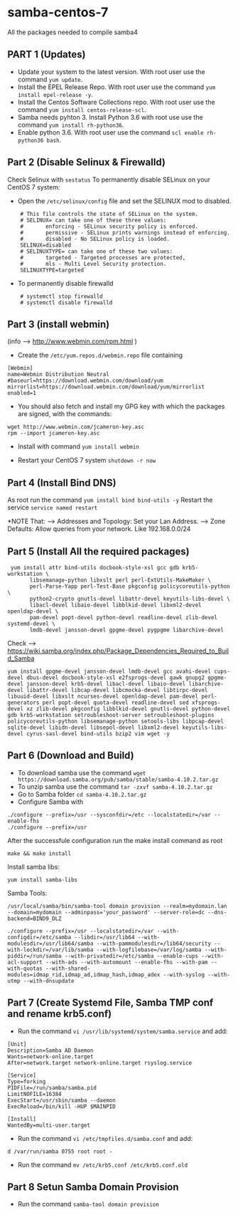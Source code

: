 # samba-centos-7
All the packages needed to compile samba4

## PART 1 (Updates)
- Update your system to the latest version. With root user use the command `yum update`.
- Install the EPEL Release Repo. With root user use the command `yum install epel-release -y`.
- Install the Centos Software Collections repo. With root user use the command `yum install centos-release-scl`.
- Samba needs pyhton 3. Install Python 3.6 with root use use the command `yum install rh-python36`.
- Enable python 3.6. With root user use the command `scl enable rh-python36 bash`.

## Part 2 (Disable Selinux & Firewalld)
Check Selinux with `sestatus`
To permanently disable SELinux on your CentOS 7 system:
- Open the `/etc/selinux/config` file and set the SELINUX mod to disabled.
```
    # This file controls the state of SELinux on the system.
    # SELINUX= can take one of these three values:
    #       enforcing - SELinux security policy is enforced.
    #       permissive - SELinux prints warnings instead of enforcing.
    #       disabled - No SELinux policy is loaded.
    SELINUX=disabled
    # SELINUXTYPE= can take one of these two values:
    #       targeted - Targeted processes are protected,
    #       mls - Multi Level Security protection.
    SELINUXTYPE=targeted`
```
- To permanently disable firewalld
```
    # systemctl stop firewalld
    # systemctl disable firewalld
```

## Part 3 (install webmin)
(info --> http://www.webmin.com/rpm.html )
- Create the `/etc/yum.repos.d/webmin.repo` file containing 
```
[Webmin]
name=Webmin Distribution Neutral
#baseurl=https://download.webmin.com/download/yum
mirrorlist=https://download.webmin.com/download/yum/mirrorlist
enabled=1
```
- You should also fetch and install my GPG key with which the packages are signed, with the commands:
```
wget http://www.webmin.com/jcameron-key.asc
rpm --import jcameron-key.asc
```
- Install with command `yum install webmin`


- Restart your CentOS 7 system `shutdown -r now`

## Part 4 (Install Bind DNS)
As root run the command `yum install bind bind-utils -y`
Restart the service `service named restart`

*NOTE That: 
--> Addresses and Topology: Set your Lan Address.
--> Zone Defaults: Allow queries from your network. Like 192.168.0.0/24


## Part 5 (Install All the required packages)

```
 yum install attr bind-utils docbook-style-xsl gcc gdb krb5-workstation \
       libsemanage-python libxslt perl perl-ExtUtils-MakeMaker \
       perl-Parse-Yapp perl-Test-Base pkgconfig policycoreutils-python \
       python2-crypto gnutls-devel libattr-devel keyutils-libs-devel \
       libacl-devel libaio-devel libblkid-devel libxml2-devel openldap-devel \
       pam-devel popt-devel python-devel readline-devel zlib-devel systemd-devel \
       lmdb-devel jansson-devel gpgme-devel pygpgme libarchive-devel
```
Check --> https://wiki.samba.org/index.php/Package_Dependencies_Required_to_Build_Samba

```
yum install gpgme-devel jansson-devel lmdb-devel gcc avahi-devel cups-devel dbus-devel docbook-style-xsl e2fsprogs-devel gawk gnupg2 gpgme-devel jansson-devel krb5-devel libacl-devel libaio-devel libarchive-devel libattr-devel libcap-devel libcmocka-devel libtirpc-devel libuuid-devel libxslt ncurses-devel openldap-devel pam-devel perl-generators perl popt-devel quota-devel readline-devel sed xfsprogs-devel xz zlib-devel pkgconfig libblkid-devel gnutls-devel python-devel gdb krb5-workstation setroubleshoot-server setroubleshoot-plugins policycoreutils-python libsemanage-python setools-libs libpcap-devel sqlite-devel libidn-devel libsepol-devel libxml2-devel keyutils-libs-devel cyrus-sasl-devel bind-utils bzip2 vim wget -y
```

## Part 6 (Download and Build)
- To download samba use the command `wget https://download.samba.org/pub/samba/stable/samba-4.10.2.tar.gz`
- To unzip samba use the command `tar -zxvf samba-4.10.2.tar.gz`
- Go to Samba folder `cd samba-4.10.2.tar.gz`
- Configure Samba with 

```
./configure --prefix=/usr --sysconfdir=/etc --localstatedir=/var --enable-fhs
./configure --prefix=/usr 
```

After the successfule configuration run the make install command as root
```
make && make install
```

Install samba libs:
```
yum install samba-libs
```


Samba Tools:
```
/usr/local/samba/bin/samba-tool domain provision --realm=mydomain.lan --domain=mydomain --adminpass='your_password' --server-role=dc --dns-backend=BIND9_DLZ
```

```
./configure --prefix=/usr --localstatedir=/var --with-configdir=/etc/samba --libdir=/usr/lib64 --with-modulesdir=/usr/lib64/samba --with-pammodulesdir=/lib64/security --with-lockdir=/var/lib/samba --with-logfilebase=/var/log/samba --with-piddir=/run/samba --with-privatedir=/etc/samba --enable-cups --with-acl-support --with-ads --with-automount --enable-fhs --with-pam --with-quotas --with-shared-modules=idmap_rid,idmap_ad,idmap_hash,idmap_adex --with-syslog --with-utmp --with-dnsupdate
```


## Part 7 (Create Systemd File, Samba TMP conf and rename krb5.conf)
- Run the command `vi /usr/lib/systemd/system/samba.service` and add:
```
[Unit]
Description=Samba AD Daemon
Wants=network-online.target
After=network.target network-online.target rsyslog.service

[Service]
Type=forking
PIDFile=/run/samba/samba.pid
LimitNOFILE=16384
ExecStart=/usr/sbin/samba --daemon
ExecReload=/bin/kill -HUP $MAINPID

[Install]
WantedBy=multi-user.target
```
- Run the command `vi /etc/tmpfiles.d/samba.conf` and add:
```
d /var/run/samba 0755 root root -
```
- Run the command `mv /etc/krb5.conf /etc/krb5.conf.old`

## Part 8 Setun Samba Domain Provision
- Run the command `samba-tool domain provision`
